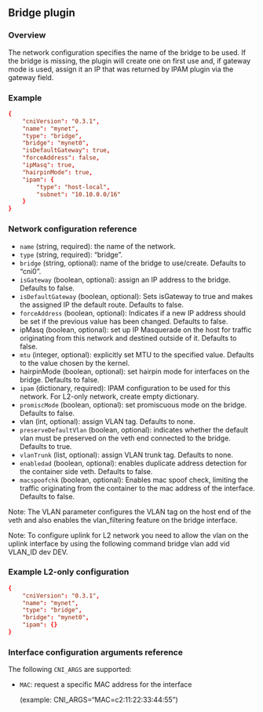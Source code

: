 ## Bridge plugin

### Overview

The network configuration specifies the name of the bridge to be used. If the bridge is missing, the plugin will create one on first use and, if gateway mode is used, assign it an IP that was returned by IPAM plugin via the gateway field.

### Example

```conf
{
    "cniVersion": "0.3.1",
    "name": "mynet",
    "type": "bridge",
    "bridge": "mynet0",
    "isDefaultGateway": true,
    "forceAddress": false,
    "ipMasq": true,
    "hairpinMode": true,
    "ipam": {
        "type": "host-local",
        "subnet": "10.10.0.0/16"
    }
}
```

### Network configuration reference 

- `name` (string, required): the name of the network.
- `type` (string, required): “bridge”.
- `bridge` (string, optional): name of the bridge to use/create. Defaults to “cni0”.
- `isGateway` (boolean, optional): assign an IP address to the bridge. Defaults to false.
- `isDefaultGateway` (boolean, optional): Sets isGateway to true and makes the assigned IP the default route. Defaults to false.
- `forceAddress` (boolean, optional): Indicates if a new IP address should be set if the previous value has been changed. Defaults to false.
- ipMasq (boolean, optional): set up IP Masquerade on the host for traffic originating from this network and destined outside of it. Defaults to false.
- `mtu` (integer, optional): explicitly set MTU to the specified value. Defaults to the value chosen by the kernel.
- hairpinMode (boolean, optional): set hairpin mode for interfaces on the bridge. Defaults to false.
- `ipam` (dictionary, required): IPAM configuration to be used for this network. For L2-only network, create empty dictionary.
- `promiscMode` (boolean, optional): set promiscuous mode on the bridge. Defaults to false.
- vlan (int, optional): assign VLAN tag. Defaults to none.
- `preserveDefaultVlan` (boolean, optional): indicates whether the default vlan must be preserved on the veth end connected to the bridge. Defaults to true.
- `vlanTrunk` (list, optional): assign VLAN trunk tag. Defaults to none.
- `enabledad` (boolean, optional): enables duplicate address detection for the container side veth. Defaults to false.
- `macspoofchk` (boolean, optional): Enables mac spoof check, limiting the traffic originating from the container to the mac address of the interface. Defaults to false.

Note: The VLAN parameter configures the VLAN tag on the host end of the veth and also enables the vlan_filtering feature on the bridge interface.

Note: To configure uplink for L2 network you need to allow the vlan on the uplink interface by using the following command bridge vlan add vid VLAN_ID dev DEV.

### Example L2-only configuration

```conf
{
    "cniVersion": "0.3.1",
    "name": "mynet",
    "type": "bridge",
    "bridge": "mynet0",
    "ipam": {}
}
```

### Interface configuration arguments reference

The following `CNI_ARGS` are supported:

- `MAC`: request a specific MAC address for the interface
    
  (example: CNI_ARGS=“MAC=c2:11:22:33:44:55”)
